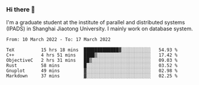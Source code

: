 ### Hi there 👋

I'm a graduate student at the institute of parallel and distributed systems (IPADS) in Shanghai Jiaotong University. I mainly work on database system.

<!--START_SECTION:waka-->

```text
From: 10 March 2022 - To: 17 March 2022

TeX          15 hrs 18 mins  █████████████▓░░░░░░░░░░░   54.93 %
C++          4 hrs 51 mins   ████▒░░░░░░░░░░░░░░░░░░░░   17.42 %
ObjectiveC   2 hrs 31 mins   ██▒░░░░░░░░░░░░░░░░░░░░░░   09.03 %
Rust         58 mins         █░░░░░░░░░░░░░░░░░░░░░░░░   03.52 %
Gnuplot      49 mins         ▓░░░░░░░░░░░░░░░░░░░░░░░░   02.98 %
Markdown     37 mins         ▓░░░░░░░░░░░░░░░░░░░░░░░░   02.25 %
```

<!--END_SECTION:waka-->

<!--
**yqmmm/yqmmm** is a ✨ _special_ ✨ repository because its `README.md` (this file) appears on your GitHub profile.

Here are some ideas to get you started:

- 🔭 I’m currently working on ...
- 🌱 I’m currently learning ...
- 👯 I’m looking to collaborate on ...
- 🤔 I’m looking for help with ...
- 💬 Ask me about ...
- 📫 How to reach me: ...
- 😄 Pronouns: ...
- ⚡ Fun fact: ...
-->
